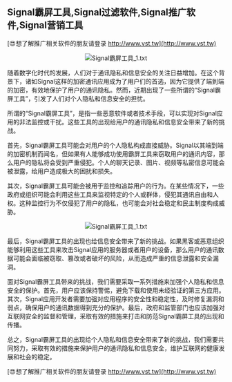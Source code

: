 ## **Signal霸屏工具,Signal过滤软件,Signal推广软件,Signal营销工具**

[😍想了解推广相关软件的朋友请登录 http://www.vst.tw](http://www.vst.tw)

 <center><img src="https://vst.tw/MP4/tuiguang/png/4.png" alt="Signal霸屏工具_1.txt"></center>

随着数字化时代的发展，人们对于通讯隐私和信息安全的关注日益增加。在这个背景下，诸如Signal这样的加密通讯应用成为了用户们的首选，因为它提供了端到端的加密，有效地保护了用户的通讯隐私。然而，近期出现了一些所谓的“Signal霸屏工具”，引发了人们对个人隐私和信息安全的担忧。

所谓的“Signal霸屏工具”，是指一些恶意软件或者技术手段，可以实现对Signal应用的非法监控或干扰。这些工具的出现给用户的通讯隐私和信息安全带来了新的挑战。

首先，Signal霸屏工具可能会对用户的个人隐私构成直接威胁。Signal以其端到端的加密机制而闻名，但如果有人能够成功使用霸屏工具来窃取用户的通讯内容，那么用户的隐私将会受到严重侵犯。个人的聊天记录、图片、视频等私密信息可能会被泄露，给用户造成极大的困扰和损失。

其次，Signal霸屏工具可能会被用于监控和追踪用户的行为。在某些情况下，一些政府或组织可能会利用这些工具来监视特定的个人或群体，侵犯其通讯自由和人权。这种监控行为不仅侵犯了用户的隐私，也可能会对社会稳定和民主制度构成威胁。

 <center><img src="https://vst.tw/MP4/tuiguang/png/2.png" alt="Signal霸屏工具_1.txt"></center>

最后，Signal霸屏工具的出现也给信息安全带来了新的挑战。如果黑客或恶意组织能够利用这些工具来攻击Signal应用的服务器或者用户的设备，那么用户的通讯数据可能会面临被窃取、篡改或者破坏的风险，从而造成严重的信息泄露和安全漏洞。

面对Signal霸屏工具带来的挑战，我们需要采取一系列措施来加强个人隐私和信息安全的保护。首先，用户应该保持警惕，避免下载和使用未经验证的第三方应用。其次，Signal应用开发者需要加强对应用程序的安全性和稳定性，及时修复漏洞和弱点，确保用户的通讯数据得到充分的保护。最后，政府和监管部门也应该加强对互联网安全的监督和管理，采取有效的措施来打击和防范Signal霸屏工具的出现和传播。

总之，Signal霸屏工具的出现给个人隐私和信息安全带来了新的挑战，我们需要共同努力，采取有效的措施来保护用户的通讯隐私和信息安全，维护互联网的健康发展和社会的稳定。

[😍想了解推广相关软件的朋友请登录 http://www.vst.tw](http://www.vst.tw)



